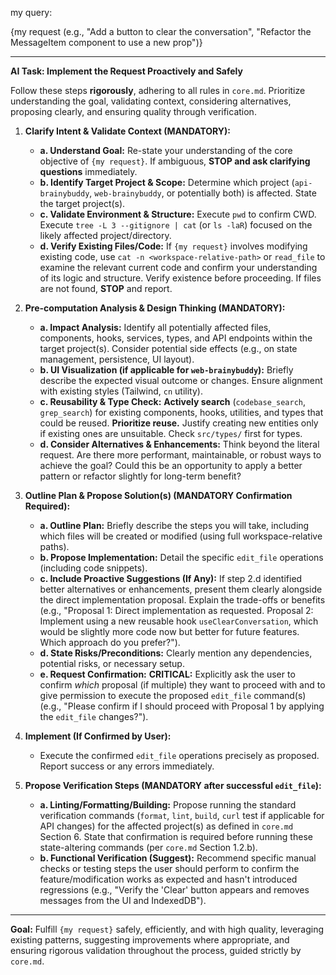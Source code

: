 my query:

{my request (e.g., "Add a button to clear the conversation", "Refactor the MessageItem component to use a new prop")}

---

**AI Task: Implement the Request Proactively and Safely**

Follow these steps **rigorously**, adhering to all rules in `core.md`. Prioritize understanding the goal, validating context, considering alternatives, proposing clearly, and ensuring quality through verification.

1.  **Clarify Intent & Validate Context (MANDATORY):**
    *   **a. Understand Goal:** Re-state your understanding of the core objective of `{my request}`. If ambiguous, **STOP and ask clarifying questions** immediately.
    *   **b. Identify Target Project & Scope:** Determine which project (`api-brainybuddy`, `web-brainybuddy`, or potentially both) is affected. State the target project(s).
    *   **c. Validate Environment & Structure:** Execute `pwd` to confirm CWD. Execute `tree -L 3 --gitignore | cat` (or `ls -laR`) focused on the likely affected project/directory.
    *   **d. Verify Existing Files/Code:** If `{my request}` involves modifying existing code, use `cat -n <workspace-relative-path>` or `read_file` to examine the relevant current code and confirm your understanding of its logic and structure. Verify existence before proceeding. If files are not found, **STOP** and report.

2.  **Pre-computation Analysis & Design Thinking (MANDATORY):**
    *   **a. Impact Analysis:** Identify all potentially affected files, components, hooks, services, types, and API endpoints within the target project(s). Consider potential side effects (e.g., on state management, persistence, UI layout).
    *   **b. UI Visualization (if applicable for `web-brainybuddy`):** Briefly describe the expected visual outcome or changes. Ensure alignment with existing styles (Tailwind, `cn` utility).
    *   **c. Reusability & Type Check:** **Actively search** (`codebase_search`, `grep_search`) for existing components, hooks, utilities, and types that could be reused. **Prioritize reuse.** Justify creating new entities only if existing ones are unsuitable. Check `src/types/` first for types.
    *   **d. Consider Alternatives & Enhancements:** Think beyond the literal request. Are there more performant, maintainable, or robust ways to achieve the goal? Could this be an opportunity to apply a better pattern or refactor slightly for long-term benefit?

3.  **Outline Plan & Propose Solution(s) (MANDATORY Confirmation Required):**
    *   **a. Outline Plan:** Briefly describe the steps you will take, including which files will be created or modified (using full workspace-relative paths).
    *   **b. Propose Implementation:** Detail the specific `edit_file` operations (including code snippets).
    *   **c. Include Proactive Suggestions (If Any):** If step 2.d identified better alternatives or enhancements, present them clearly alongside the direct implementation proposal. Explain the trade-offs or benefits (e.g., "Proposal 1: Direct implementation as requested. Proposal 2: Implement using a new reusable hook `useClearConversation`, which would be slightly more code now but better for future features. Which approach do you prefer?").
    *   **d. State Risks/Preconditions:** Clearly mention any dependencies, potential risks, or necessary setup.
    *   **e. Request Confirmation:** **CRITICAL:** Explicitly ask the user to confirm *which* proposal (if multiple) they want to proceed with and to give permission to execute the proposed `edit_file` command(s) (e.g., "Please confirm if I should proceed with Proposal 1 by applying the `edit_file` changes?").

4.  **Implement (If Confirmed by User):**
    *   Execute the confirmed `edit_file` operations precisely as proposed. Report success or any errors immediately.

5.  **Propose Verification Steps (MANDATORY after successful `edit_file`):**
    *   **a. Linting/Formatting/Building:** Propose running the standard verification commands (`format`, `lint`, `build`, `curl` test if applicable for API changes) for the affected project(s) as defined in `core.md` Section 6. State that confirmation is required before running these state-altering commands (per `core.md` Section 1.2.b).
    *   **b. Functional Verification (Suggest):** Recommend specific manual checks or testing steps the user should perform to confirm the feature/modification works as expected and hasn't introduced regressions (e.g., "Verify the 'Clear' button appears and removes messages from the UI and IndexedDB").

---

**Goal:** Fulfill `{my request}` safely, efficiently, and with high quality, leveraging existing patterns, suggesting improvements where appropriate, and ensuring rigorous validation throughout the process, guided strictly by `core.md`.